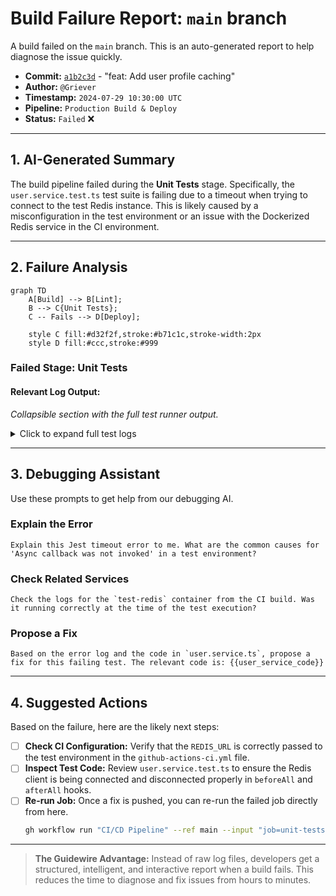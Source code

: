# Build Failure Report: `main` branch

A build failed on the `main` branch. This is an auto-generated report to help diagnose the issue quickly.

- **Commit:** [`a1b2c3d`](https://github.com/your-repo/commit/a1b2c3d) - "feat: Add user profile caching"
- **Author:** `@Griever`
- **Timestamp:** `2024-07-29 10:30:00 UTC`
- **Pipeline:** `Production Build & Deploy`
- **Status:** `Failed` ❌

---

## 1. AI-Generated Summary

The build pipeline failed during the **Unit Tests** stage. Specifically, the `user.service.test.ts` test suite is failing due to a timeout when trying to connect to the test Redis instance. This is likely caused by a misconfiguration in the test environment or an issue with the Dockerized Redis service in the CI environment.

---

## 2. Failure Analysis

```mermaid
graph TD
    A[Build] --> B[Lint];
    B --> C{Unit Tests};
    C -- Fails --> D[Deploy];
    
    style C fill:#d32f2f,stroke:#b71c1c,stroke-width:2px
    style D fill:#ccc,stroke:#999
```

### **Failed Stage: Unit Tests**

#### **Relevant Log Output:**
*Collapsible section with the full test runner output.*

<details>
<summary>Click to expand full test logs</summary>

```
FAIL src/services/user.service.test.ts
  ● User Service › caching › should cache the user profile after the first fetch

    Timeout - Async callback was not invoked within the 5000 ms timeout specified by jest.setTimeout.

      at src/services/user.service.ts:45:15
      at Object.<anonymous> (src/services/user.service.test.ts:33:5)
```
</details>

---

## 3. Debugging Assistant

Use these prompts to get help from our debugging AI.

### **Explain the Error**
```prompt
Explain this Jest timeout error to me. What are the common causes for 'Async callback was not invoked' in a test environment?
```

### **Check Related Services**
```prompt
Check the logs for the `test-redis` container from the CI build. Was it running correctly at the time of the test execution?
```

### **Propose a Fix**
```prompt
Based on the error log and the code in `user.service.ts`, propose a fix for this failing test. The relevant code is: {{user_service_code}}
```

---

## 4. Suggested Actions

Based on the failure, here are the likely next steps:

- [ ] **Check CI Configuration:** Verify that the `REDIS_URL` is correctly passed to the test environment in the `github-actions-ci.yml` file.
- [ ] **Inspect Test Code:** Review `user.service.test.ts` to ensure the Redis client is being connected and disconnected properly in `beforeAll` and `afterAll` hooks.
- [ ] **Re-run Job:** Once a fix is pushed, you can re-run the failed job directly from here.
  ```bash
  gh workflow run "CI/CD Pipeline" --ref main --input "job=unit-tests"
  ```

---

> **The Guidewire Advantage:** Instead of raw log files, developers get a structured, intelligent, and interactive report when a build fails. This reduces the time to diagnose and fix issues from hours to minutes. 